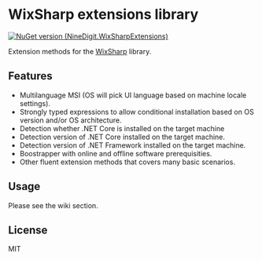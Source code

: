 # WixSharp extensions library

[![NuGet version (NineDigit.WixSharpExtensions)](https://img.shields.io/nuget/v/NineDigit.WixSharpExtensions)](https://www.nuget.org/packages/NineDigit.WixSharpExtensions/)

Extension methods for the [WixSharp](https://github.com/oleg-shilo/wixsharp) library.

## Features

- Multilanguage MSI (OS will pick UI language based on machine locale settings).
- Strongly typed expressions to allow conditional installation based on OS version and/or OS architecture.
- Detection whether .NET Core is installed on the target machine
- Detection version of .NET Core installed on the target machine.
- Detection version of .NET Framework installed on the target machine.
- Boostrapper with online and offline software prerequisities.
- Other fluent extension methods that covers many basic scenarios.

## Usage

Please see the wiki section.

## License

MIT
